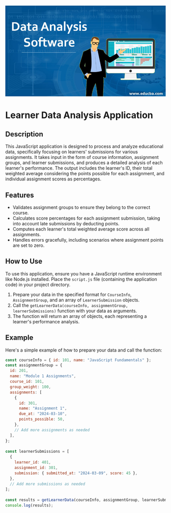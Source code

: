 ![Model](Data-Analysis-Software.jpg)

# Learner Data Analysis Application

## Description

This JavaScript application is designed to process and analyze educational data, specifically focusing on learners' submissions for various assignments. It takes input in the form of course information, assignment groups, and learner submissions, and produces a detailed analysis of each learner's performance. The output includes the learner's ID, their total weighted average considering the points possible for each assignment, and individual assignment scores as percentages.

## Features

- Validates assignment groups to ensure they belong to the correct course.
- Calculates score percentages for each assignment submission, taking into account late submissions by deducting points.
- Computes each learner's total weighted average score across all assignments.
- Handles errors gracefully, including scenarios where assignment points are set to zero.

## How to Use

To use this application, ensure you have a JavaScript runtime environment like Node.js installed. Place the `script.js` file (containing the application code) in your project directory.

1. Prepare your data in the specified format for `CourseInfo`, `AssignmentGroup`, and an array of `LearnerSubmission` objects.
2. Call the `getLearnerData(courseInfo, assignmentGroup, learnerSubmissions)` function with your data as arguments.
3. The function will return an array of objects, each representing a learner's performance analysis.

## Example

Here's a simple example of how to prepare your data and call the function:

```javascript
const courseInfo = { id: 101, name: "JavaScript Fundamentals" };
const assignmentGroup = {
  id: 201,
  name: "Module 1 Assignments",
  course_id: 101,
  group_weight: 100,
  assignments: [
    {
      id: 301,
      name: "Assignment 1",
      due_at: "2024-03-10",
      points_possible: 50,
    },
    // Add more assignments as needed
  ],
};

const learnerSubmissions = [
  {
    learner_id: 401,
    assignment_id: 301,
    submission: { submitted_at: "2024-03-09", score: 45 },
  },
  // Add more submissions as needed
];

const results = getLearnerData(courseInfo, assignmentGroup, learnerSubmissions);
console.log(results);
```
